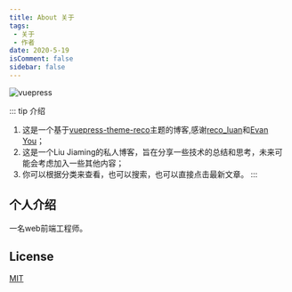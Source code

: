 ```yaml
---
title: About 关于
tags:
 - 关于
 - 作者
date: 2020-5-19
isComment: false
sidebar: false
---
```


![vuepress](https://img.shields.io/badge/vuepress-1.10-brightgreen.svg)

::: tip 介绍
1. 这是一个基于[vuepress-theme-reco](https://vuepress-theme-reco.recoluan.com/)主题的博客,感谢[reco_luan](https://mp.weixin.qq.com/s/mXFqeUTegdvPliXknAAG_A)和[Evan You](https://evanyou.me/)；<br>
2. 这是一个Liu Jiaming的私人博客，旨在分享一些技术的总结和思考，未来可能会考虑加入一些其他内容；<br>
3. 你可以根据分类来查看，也可以搜索，也可以直接点击最新文章。
:::

## 个人介绍

一名web前端工程师。

## License
[MIT](https://github.com/recoluan/vuepress-theme-reco/blob/master/LICENSE)